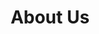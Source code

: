 ---
title: "About Us"
# watermark text
watermark: "About"
# page header background image
page_header_image: "images/background/about.jpg"
# meta description
description : "Costa Computer Guy - asistencia tecnica en la costa tropical"

layout : "about"
draft : false

############################## about ###############################
about:
  enable : true
  video_bg_image : "images/about/about-3.jpg"
  video_thumbnail : "images/about/about-4.jpg"
  video_link : "https://www.youtube.com/watch?v=VufDd-QL1c0"
  subtitle : "Costa Computer Guy"
  title : "Lo que hemos hecho y lo que podemos hacer"
  content : "Con más de veinte años en servicios informáticos, dando soporte y mantenimiento al servicio informático.
             para algunas de las empresas más grandes del mundo, tenemos el conocimiento para identificar y corregir
             la mayoría de los problemas técnicos. Ahora ubicados en la costa tropical, buscamos ofrecer
             este conocimiento a empresas e individuos que están experimentando problemas técnicos que
             están luchando por arreglar."
  button:
    enable : true
    label : "Contacto"
    link : "contact"

############################### counter #############################
funfacts:
  enable : true
  funfact_item:
  # funfact item loop
  - name : "Clientes ayudados"
    count : "130"
    
  # funfact item loop
  - name : "Llamadas recibidas"
    count : "2099"

  # funfact item loop
  - name : "Apágalo y vuelve a encenderlo"
    count : "250000"

  # funfact item loop
  - name : "Nietos (hasta ahora)"
    count : "1"


########################### Service ################################
service:
  enable : true
  section : "service"
  # service item comes from "content/*/service.md" file
---
